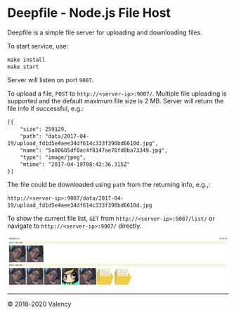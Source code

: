 # Deepfile - Node.js File Host

Deepfile is a simple file server for uploading and downloading files. 

To start service, use:

```
make install
make start
```

Server will listen on port `9007`.

To upload a file, `POST` to `http://<server-ip>:9007/`. Multiple file uploading is supported and the default maximum file size is 2 MB. Server will return the file info if successful, e.g.:

```
[{
    "size": 259129,
    "path": "data/2017-04-19/upload_fd1d5e4aee34df614c333f390bd6610d.jpg",
    "name": "5a00605df0ac4f8147ae78fd8ba73349.jpg",
    "type": "image/jpeg",
    "mtime": "2017-04-19T08:42:36.315Z"
}]
```

The file could be downloaded using `path` from the returning info, e.g.,:

```
http://<server-ip>:9007/data/2017-04-19/upload_fd1d5e4aee34df614c333f390bd6610d.jpg
```

To show the current file list, `GET` from `http://<server-ip>:9007/list/` or navigate to `http://<server-ip>:9007/` directly.

![](https://raw.githubusercontent.com/valency/deepfile/master/static/img/demo.png)

---

&copy; 2018-2020 Valency
